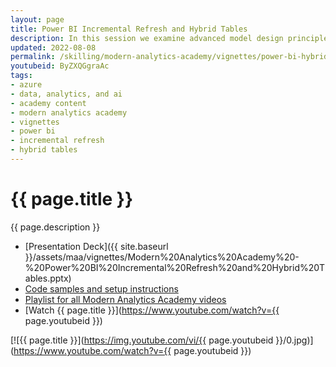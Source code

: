 ```yaml
---
layout: page
title: Power BI Incremental Refresh and Hybrid Tables
description: In this session we examine advanced model design principles for Power BI. When dealing with larger models and lower data latency requirements, incremental refresh can be great tools to achieve these goals. We will discuss the problems incremental refresh and hybrid tables were designed to address, and will demonstrate how to build and deploy these features. Finally we'll discuss best practices for using these features in your own environment.
updated: 2022-08-08
permalink: /skilling/modern-analytics-academy/vignettes/power-bi-hybrid-tables
youtubeid: ByZXQGgraAc
tags: 
- azure
- data, analytics, and ai
- academy content
- modern analytics academy
- vignettes
- power bi
- incremental refresh
- hybrid tables
---
```


# {{ page.title }}

{{ page.description }}

* [Presentation Deck]({{ site.baseurl }}/assets/maa/vignettes/Modern%20Analytics%20Academy%20-%20Power%20BI%20Incremental%20Refresh%20and%20Hybrid%20Tables.pptx)
* [Code samples and setup instructions](https://github.com/chmitch/PowerBIHybridTables)
* [Playlist for all Modern Analytics Academy videos](https://www.youtube.com/playlist?list=PL8_VXqhvJI9DtxeuFmmQ0V6Z_zL0MXnnI)
* [Watch {{ page.title }}](https://www.youtube.com/watch?v={{ page.youtubeid }})

[![{{ page.title }}](https://img.youtube.com/vi/{{ page.youtubeid }}/0.jpg)](https://www.youtube.com/watch?v={{ page.youtubeid }})